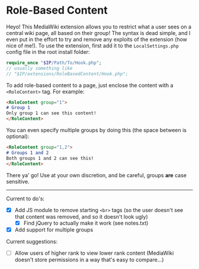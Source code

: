 # Role-Based Content
Heyo! This MediaWiki extension allows you to restrict what a user sees on a central wiki page, all based on their group! The syntax is dead simple, and I even put in the effort to try and remove any exploits of the extension (how nice of me!). To use the extension, first add it to the `LocalSettings.php` config file in the root install folder:
```php
require_once "$IP/Path/To/Hook.php";
// usually something like
// "$IP/extensions/RoleBasedContent/Hook.php";
```

To add role-based content to a page, just enclose the content with a `<RoleContent>` tag. For example:
```markdown
<RoleContent group="1">
# Group 1
Only group 1 can see this content!
</RoleContent>
```

You can even specify multiple groups by doing this (the space between is optional):
```markdown
<RoleContent group="1,2">
# Groups 1 and 2
Both groups 1 and 2 can see this!
</RoleContent>
```

There ya' go! Use at your own discretion, and be careful, groups **are** case sensitive.

---
Current to do's:
- [x] Add JS module to remove starting `<br>` tags (so the user doesn't see that content was removed, and so it doesn't look ugly)
  - [x] Find jQuery to actually make it work (see notes.txt)
- [x] Add support for multiple groups

Current suggestions:
- [ ] Allow users of higher rank to view lower rank content (MediaWiki doesn't store permissions in a way that's easy to compare...)

